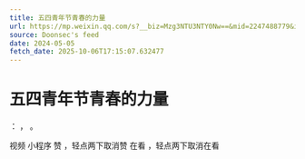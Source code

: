 ```yaml
---
title: 五四青年节青春的力量
url: https://mp.weixin.qq.com/s?__biz=Mzg3NTU3NTY0Nw==&mid=2247488779&idx=1&sn=9920ec0e55c3885a32f4c6e6b7257cd1
source: Doonsec's feed
date: 2024-05-05
fetch_date: 2025-10-06T17:15:07.632477
---
```


# 五四青年节青春的力量

：
，
。

视频
小程序
赞
，轻点两下取消赞
在看
，轻点两下取消在看